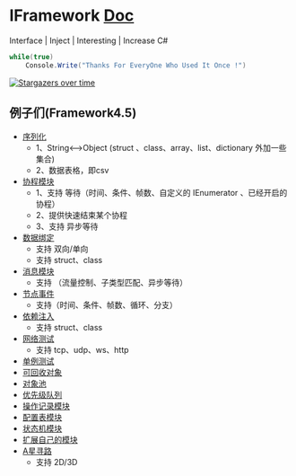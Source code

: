 # IFramework [Doc](https://blog.csdn.net/qq_37221502/category_10284376.html?spm=1001.2014.3001.5482)

Interface | Inject | Interesting | Increase  C# 
``` csharp
while(true)
    Console.Write("Thanks For EveryOne Who Used It Once !")
```
[![Stargazers over time](https://starchart.cc/OnClick9927/IFramework.svg)](https://starchart.cc/OnClick9927/IFramework)

## 例子们(Framework4.5)
* [序列化](https://github.com/OnClick9927/IFramework_CS/blob/master/Framework/Example/SerializationTest.cs)
    * 1、String<-->Object  (struct 、class、array、list、dictionary 外加一些集合) 
    * 2、数据表格，即csv
* [协程模块](https://github.com/OnClick9927/IFramework_CS/blob/master/Framework/Example/CoroutineTest.cs)
   * 1、支持 等待（时间、条件、帧数、自定义的 IEnumerator 、已经开启的协程）
   * 2、提供快速结束某个协程
   * 3、支持 异步等待
* [数据绑定](https://github.com/OnClick9927/IFramework_CS/blob/master/Framework/Example/BindTest.cs)
   * 支持 双向/单向
   * 支持 struct、class
* [消息模块](https://github.com/OnClick9927/IFramework_CS/blob/master/Framework/Example/MessageExample.cs)
   * 支持 （流量控制、子类型匹配、异步等待）
* [节点事件](https://github.com/OnClick9927/IFramework_CS/blob/master/Framework/Example/NodeActionTest.cs)
   * 支持（时间、条件、帧数、循环、分支）
* [依赖注入](https://github.com/OnClick9927/IFramework_CS/blob/master/Framework/Example/InjectTest.cs)
   * 支持 struct、class
* [网络测试](https://github.com/OnClick9927/IFramework_CS/blob/master/Framework/Example/NetTest.cs)
   * 支持 tcp、udp、ws、http
* [单例测试](https://github.com/OnClick9927/IFramework_CS/blob/master/Framework/Example/SingletonTest.cs)
* [可回收对象](https://github.com/OnClick9927/IFramework_CS/blob/master/Framework/Example/RecyclableObjectTest.cs)
* [对象池](https://github.com/OnClick9927/IFramework_CS/blob/master/Framework/Example/PoolTest.cs)
* [优先级队列](https://github.com/OnClick9927/IFramework_CS/blob/master/Framework/Example/PriorityQueueTest.cs)
* [操作记录模块](https://github.com/OnClick9927/IFramework_CS/blob/master/Framework/Example/RecorderTest.cs)
* [配置表模块](https://github.com/OnClick9927/IFramework_CS/blob/master/Framework/Example/ConfigTest.cs)
* [状态机模块](https://github.com/OnClick9927/IFramework_CS/blob/master/Framework/Example/FsmTest.cs)
* [扩展自己的模块](https://github.com/OnClick9927/IFramework_CS/blob/master/Framework/Example/MouduleTest.cs)
* [A星寻路](https://github.com/OnClick9927/IFramework_CS/blob/master/Framework/Example/AstarTest.cs)
  * 支持 2D/3D


